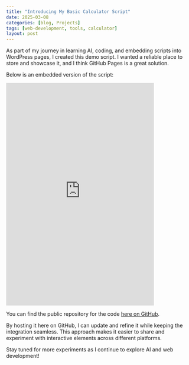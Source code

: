 ```yaml
---
title: "Introducing My Basic Calculator Script"
date: 2025-03-08
categories: [blog, Projects]
tags: [web-development, tools, calculator]
layout: post
---
```


As part of my journey in learning AI, coding, and embedding scripts into WordPress pages, I created this demo script. I wanted a reliable place to store and showcase it, and I think GitHub Pages is a great solution.  

Below is an embedded version of the script:  

<iframe src="https://jasonbra1n.github.io/simple-math-calculator/" width="400" height="600" style="border:none;"></iframe>

You can find the public repository for the code [here on GitHub](https://github.com/jasonbra1n/simple-math-calculator).

By hosting it here on GitHub, I can update and refine it while keeping the integration seamless. This approach makes it easier to share and experiment with interactive elements across different platforms.  

Stay tuned for more experiments as I continue to explore AI and web development!
